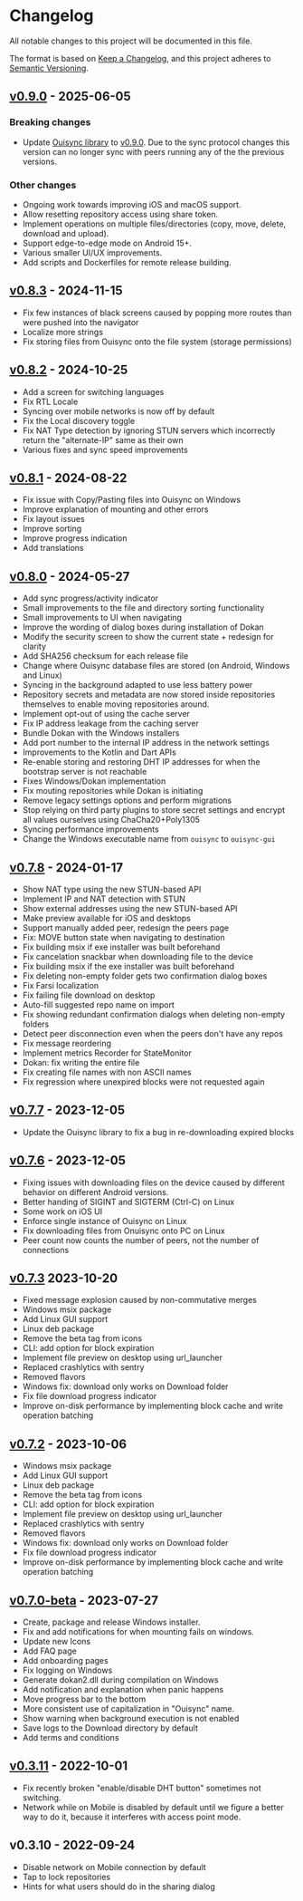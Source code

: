 # Changelog

All notable changes to this project will be documented in this file.

The format is based on [Keep a Changelog](https://keepachangelog.com/en/1.1.0/),
and this project adheres to [Semantic Versioning](https://semver.org/spec/v2.0.0.html).


<!-- ## [Unreleased](https://github.com/equalitie/ouisync-app/compare/v0.9.0...master) -->

## [v0.9.0](https://github.com/equalitie/ouisync-app/compare/v0.8.3-production...v0.9.0) - 2025-06-05

### Breaking changes

- Update [Ouisync library](https://github.com/equalitie/ouisync) to [v0.9.0](https://github.com/equalitie/ouisync/blob/master/CHANGELOG.md#v0.9.0). Due to the sync protocol changes this version can no longer sync with peers running any of the the previous versions.

### Other changes

- Ongoing work towards improving iOS and macOS support.
- Allow resetting repository access using share token.
- Implement operations on multiple files/directories (copy, move, delete, download and upload).
- Support edge-to-edge mode on Android 15+.
- Various smaller UI/UX improvements.
- Add scripts and Dockerfiles for remote release building.

## [v0.8.3](https://github.com/equalitie/ouisync-app/compare/v0.8.2...v0.8.3-production) - 2024-11-15

- Fix few instances of black screens caused by popping more routes than were pushed into the navigator
- Localize more strings
- Fix storing files from Ouisync onto the file system (storage permissions)

## [v0.8.2](https://github.com/equalitie/ouisync-app/compare/v0.8.1...v0.8.2) - 2024-10-25

- Add a screen for switching languages
- Fix RTL Locale
- Syncing over mobile networks is now off by default
- Fix the Local discovery toggle
- Fix NAT Type detection by ignoring STUN servers which incorrectly return the "alternate-IP" same as their own
- Various fixes and sync speed improvements

## [v0.8.1](https://github.com/equalitie/ouisync-app/compare/v0.8.0...v0.8.1) - 2024-08-22

- Fix issue with Copy/Pasting files into Ouisync on Windows
- Improve explanation of mounting and other errors
- Fix layout issues
- Improve sorting
- Improve progress indication
- Add translations

## [v0.8.0](https://github.com/equalitie/ouisync-app/compare/v0.7.8...v0.8.0) - 2024-05-27

- Add sync progress/activity indicator
- Small improvements to the file and directory sorting functionality
- Small improvements to UI when navigating
- Improve the wording of dialog boxes during installation of Dokan
- Modify the security screen to show the current state + redesign for clarity
- Add SHA256 checksum for each release file
- Change where Ouisync database files are stored (on Android, Windows and Linux)
- Syncing in the background adapted to use less battery power
- Repository secrets and metadata are now stored inside repositories themselves to enable moving repositories around.
- Implement opt-out of using the cache server
- Fix IP address leakage from the caching server
- Bundle Dokan with the Windows installers
- Add port number to the internal IP address in the network settings
- Improvements to the Kotlin and Dart APIs
- Re-enable storing and restoring DHT IP addresses for when the bootstrap server is not reachable
- Fixes Windows/Dokan implementation
- Fix mouting repositories while Dokan is initiating
- Remove legacy settings options and perform migrations
- Stop relying on third party plugins to store secret settings and encrypt all values ourselves using ChaCha20+Poly1305
- Syncing performance improvements
- Change the Windows executable name from `ouisync` to `ouisync-gui`

## [v0.7.8](https://github.com/equalitie/ouisync-app/compare/v0.7.7...v0.7.8) - 2024-01-17

- Show NAT type using the new STUN-based API
- Implement IP and NAT detection with STUN
- Show external addresses using the new STUN-based API
- Make preview available for iOS and desktops
- Support manually added peer, redesign the peers page
- Fix: MOVE button state when navigating to destination
- Fix building msix if exe installer was built beforehand
- Fix cancelation snackbar when downloading file to the device
- Fix building msix if the exe installer was built beforehand
- Fix deleting non-empty folder gets two confirmation dialog boxes
- Fix Farsi localization
- Fix failing file download on desktop
- Auto-fill suggested repo name on import
- Fix showing redundant confirmation dialogs when deleting non-empty folders
- Detect peer disconnection even when the peers don't have any repos
- Fix message reordering
- Implement metrics Recorder for StateMonitor
- Dokan: fix writing the entire file
- Fix creating file names with non ASCII names
- Fix regression where unexpired blocks were not requested again

## [v0.7.7](https://github.com/equalitie/ouisync-app/compare/v0.7.6...v0.7.7) - 2023-12-05

- Update the Ouisync library to fix a bug in re-downloading expired blocks

## [v0.7.6](https://github.com/equalitie/ouisync-app/compare/v0.7.3...v0.7.6) - 2023-12-05

- Fixing issues with downloading files on the device caused by different behavior on different Android versions.
- Better handing of SIGINT and SIGTERM (Ctrl-C) on Linux
- Some work on iOS UI
- Enforce single instance of Ouisync on Linux
- Fix downloading files from Onuisync onto PC on Linux
- Peer count now counts the number of peers, not the number of connections

## [v0.7.3](https://github.com/equalitie/ouisync-app/compare/v0.7.2...v0.7.3) 2023-10-20

- Fixed message explosion caused by non-commutative merges
- Windows msix package
- Add Linux GUI support
- Linux deb package
- Remove the beta tag from icons
- CLI: add option for block expiration
- Implement file preview on desktop using url_launcher
- Replaced crashlytics with sentry
- Removed flavors
- Windows fix: download only works on Download folder
- Fix file download progress indicator
- Improve on-disk performance by implementing block cache and write operation batching

## [v0.7.2](https://github.com/equalitie/ouisync-app/compare/v0.7.0-beta...v0.7.2) - 2023-10-06

- Windows msix package
- Add Linux GUI support
- Linux deb package
- Remove the beta tag from icons
- CLI: add option for block expiration
- Implement file preview on desktop using url_launcher
- Replaced crashlytics with sentry
- Removed flavors
- Windows fix: download only works on Download folder
- Fix file download progress indicator
- Improve on-disk performance by implementing block cache and write operation batching

## [v0.7.0-beta](https://github.com/equalitie/ouisync-app/compare/v0.3.11...v0.7.0-beta) - 2023-07-27

- Create, package and release Windows installer.
- Fix and add notifications for when mounting fails on windows.
- Update new Icons
- Add FAQ page
- Add onboarding pages
- Fix logging on Windows
- Generate dokan2.dll during compilation on Windows
- Add notification and explanation when panic happens
- Move progress bar to the bottom
- More consistent use of capitalization in "Ouisync" name.
- Show warning when background execution is not enabled
- Save logs to the Download directory by default
- Add terms and conditions

## [v0.3.11](https://github.com/equalitie/ouisync-app/compare/v0.3.10...v0.3.11) - 2022-10-01

- Fix recently broken "enable/disable DHT button" sometimes not switching.
- Network while on Mobile is disabled by default until we figure a better way to do it, because it
  interferes with access point mode.

## v0.3.10 - 2022-09-24

- Disable network on Mobile connection by default
- Tap to lock repositories
- Hints for what users should do in the sharing dialog
